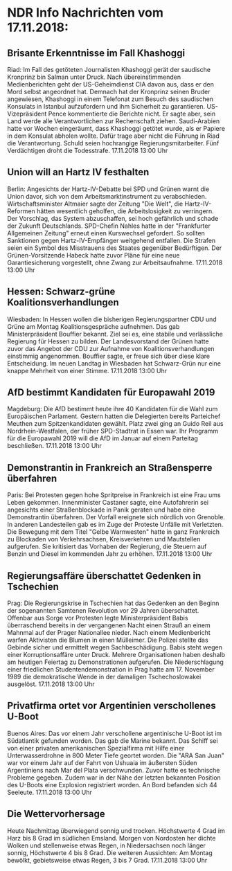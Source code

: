 # NDR Info Nachrichten vom 17.11.2018:


## Brisante Erkenntnisse im Fall Khashoggi
Riad: Im Fall des getöteten Journalisten Khashoggi gerät der saudische Kronprinz bin Salman unter Druck. Nach übereinstimmenden Medienberichten geht der US-Geheimdienst CIA davon aus, dass er den Mord selbst angeordnet hat. Demnach hat der Kronprinz seinen Bruder angewiesen, Khashoggi in einem Telefonat zum Besuch des saudischen Konsulats in Istanbul aufzufordern und ihm Sicherheit zu garantieren. US-Vizepräsident Pence kommentierte die Berichte nicht. Er sagte aber, sein Land werde alle Verantwortlichen zur Rechenschaft ziehen. Saudi-Arabien hatte vor Wochen eingeräumt, dass Khashoggi getötet wurde, als er Papiere in dem Konsulat abholen wollte. Dafür trage aber nicht die Führung in Riad die Verantwortung. Schuld seien hochrangige Regierungsmitarbeiter. Fünf Verdächtigen droht die Todesstrafe. 17.11.2018 13:00 Uhr 

## Union will an Hartz IV festhalten
Berlin: Angesichts der Hartz-IV-Debatte bei SPD und Grünen warnt die Union davor, sich von dem Arbeitsmarktinstrument zu verabschieden. Wirtschaftsminister Altmaier sagte der Zeitung "Die Welt", die Hartz-IV-Reformen hätten wesentlich geholfen, die Arbeitslosigkeit zu verringern. Der Vorschlag, das System abzuschaffen, sei hoch gefährlich und schade der Zukunft Deutschlands. SPD-Chefin Nahles hatte in der "Frankfurter Allgemeinen Zeitung" erneut einen Kurswechsel gefordert. So sollten Sanktionen gegen Hartz-IV-Empfänger weitgehend entfallen. Die Strafen seien ein Symbol des Misstrauens des Staates gegenüber Bedürftigen. Der Grünen-Vorsitzende Habeck hatte zuvor Pläne für eine neue Garantiesicherung vorgestellt, ohne Zwang zur Arbeitsaufnahme. 17.11.2018 13:00 Uhr 

## Hessen: Schwarz-grüne Koalitionsverhandlungen
Wiesbaden: In Hessen wollen die bisherigen Regierungspartner CDU und Grüne am Montag Koalitionsgespräche aufnehmen. Das gab Ministerpräsident Bouffier bekannt. Ziel sei es, eine stabile und verlässliche Regierung für Hessen zu bilden. Der Landesvorstand der  Grünen hatte zuvor das Angebot der CDU zur Aufnahme von Koalitionsverhandlungen einstimmig angenommen. Bouffier sagte, er freue sich über diese klare Entscheidung. Im neuen Landtag in Wiesbaden hat Schwarz-Grün nur eine knappe Mehrheit von einer Stimme. 17.11.2018 13:00 Uhr 

## AfD bestimmt Kandidaten für Europawahl 2019
Magdeburg: Die AfD bestimmt heute ihre 40 Kandidaten für die Wahl zum Europäischen Parlament. Gestern hatten die Delegierten bereits Parteichef Meuthen zum Spitzenkandidaten gewählt. Platz zwei ging an Guido Reil aus Nordrhein-Westfalen, der früher SPD-Stadtrat in Essen war. Ihr Programm für die Europawahl 2019 will die AfD im Januar auf einem Parteitag beschließen. 17.11.2018 13:00 Uhr 

## Demonstrantin in Frankreich an Straßensperre überfahren
Paris: Bei Protesten gegen hohe Spritpreise in Frankreich ist eine Frau ums Leben gekommen. Innenminister Castaner sagte, eine Autofahrerin sei angesichts einer Straßenblockade in Panik geraten und habe eine Demonstrantin überfahren. Der Vorfall ereignete sich nördlich von Grenoble. In anderen Landesteilen gab es im Zuge der Proteste Unfälle mit Verletzten. Die Bewegung mit dem Titel "Gelbe Warnwesten" hatte in ganz Frankreich zu  Blockaden von Verkehrsachsen, Kreisverkehren und Mautstellen aufgerufen. Sie kritisiert das Vorhaben der Regierung, die Steuern auf Benzin und Diesel im kommenden Jahr zu erhöhen. 17.11.2018 13:00 Uhr 

## Regierungsaffäre überschattet Gedenken in Tschechien
Prag: Die Regierungskrise in Tschechien hat das Gedenken an den Beginn der sogenannten Samtenen Revolution vor 29 Jahren überschattet. Offenbar aus Sorge vor Protesten legte Ministerpräsident Babis überraschend bereits in der vergangenen Nacht einen Strauß an einem Mahnmal auf der Prager Nationallee nieder. Nach einem Medienbericht warfen Aktivisten die Blumen in einen Mülleimer. Die Polizei stellte das Gebinde sicher und ermittelt wegen Sachbeschädigung. Babis steht wegen einer Korruptionsaffäre unter Druck. Mehrere Organisationen haben deshalb am heutigen Feiertag zu Demonstrationen aufgerufen. Die Niederschlagung einer friedlichen Studentendemonstration in Prag hatte am 17. November 1989 die demokratische Wende in der damaligen Tschechoslowakei ausgelöst. 17.11.2018 13:00 Uhr 

## Privatfirma ortet vor Argentinien verschollenes U-Boot
Buenos Aires: Das vor einem Jahr verschollene argentinische U-Boot ist im Südatlantik gefunden worden. Das gab die Marine bekannt. Das Schiff sei von einer privaten amerikanischen Spezialfirma mit Hilfe einer Unterwasserdrohne in 800 Meter Tiefe geortet worden. Die "ARA San Juan" war vor einem Jahr auf der Fahrt von Ushuaia im äußersten Süden Argentiniens nach Mar del Plata verschwunden. Zuvor hatte es technische Probleme gegeben. Zudem war in der Nähe der letzten bekannten Position des U-Boots eine Explosion registriert worden. An Bord befanden sich 44 Seeleute. 17.11.2018 13:00 Uhr 

## Die Wettervorhersage
Heute Nachmittag überwiegend sonnig und trocken. Höchstwerte 4 Grad im Harz bis 8 Grad im südlichen Emsland. Morgen von Nordosten her dichte Wolken und stellenweise etwas Regen, in Niedersachsen noch länger sonnig, Höchstwerte 4 bis 8 Grad. Die weiteren Aussichten:
Am Montag bewölkt, gebietsweise etwas Regen, 3 bis 7 Grad. 17.11.2018 13:00 Uhr 
